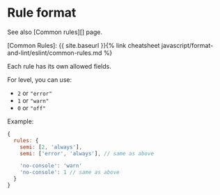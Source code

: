 # Rule format

See also [Common rules][] page.

[Common Rules]: {{ site.baseurl }}{% link cheatsheet javascript/format-and-lint/eslint/common-rules.md %}


Each rule has its own allowed fields.

For level, you can use:

- `2` or `"error"`
- `1` or `"warn"`
- `0` or `"off"`

Example:

```js
{
  rules: {
    semi: [2, 'always'],
    semi: ['error', 'always'], // same as above

    'no-console': 'warn'
    'no-console': 1 // same as above
  }
}
```
